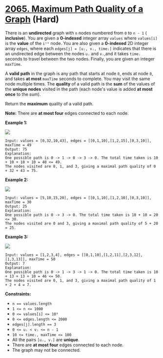 # [2065. Maximum Path Quality of a Graph][link] (Hard)

[link]: https://leetcode.com/problems/maximum-path-quality-of-a-graph/

There is an **undirected** graph with `n` nodes numbered from `0` to `n - 1` ( **inclusive**). You
are given a **0-indexed** integer array `values` where `values[i]` is the **value** of the `iᵗʰ`
node. You are also given a **0-indexed** 2D integer array `edges`, where each `edges[j] = [uⱼ, vⱼ,
timeⱼ]` indicates that there is an undirected edge between the nodes `uⱼ` and `vⱼ`,and it takes
`timeⱼ` seconds to travel between the two nodes. Finally, you are given an integer `maxTime`.

A **valid** **path** in the graph is any path that starts at node `0`, ends at node `0`, and takes
**at most** `maxTime` seconds to complete. You may visit the same node multiple times. The
**quality** of a valid path is the **sum** of the values of the **unique nodes** visited in the path
(each node's value is added **at most once** to the sum).

Return the **maximum** quality of a valid path.

**Note:** There are **at most four** edges connected to each node.

**Example 1:**

![](https://assets.leetcode.com/uploads/2021/10/19/ex1drawio.png)

```
Input: values = [0,32,10,43], edges = [[0,1,10],[1,2,15],[0,3,10]], maxTime = 49
Output: 75
Explanation:
One possible path is 0 -> 1 -> 0 -> 3 -> 0. The total time taken is 10 + 10 + 10 + 10 = 40 <= 49.
The nodes visited are 0, 1, and 3, giving a maximal path quality of 0 + 32 + 43 = 75.
```

**Example 2:**

![](https://assets.leetcode.com/uploads/2021/10/19/ex2drawio.png)

```
Input: values = [5,10,15,20], edges = [[0,1,10],[1,2,10],[0,3,10]], maxTime = 30
Output: 25
Explanation:
One possible path is 0 -> 3 -> 0. The total time taken is 10 + 10 = 20 <= 30.
The nodes visited are 0 and 3, giving a maximal path quality of 5 + 20 = 25.
```

**Example 3:**

![](https://assets.leetcode.com/uploads/2021/10/19/ex31drawio.png)

```
Input: values = [1,2,3,4], edges = [[0,1,10],[1,2,11],[2,3,12],[1,3,13]], maxTime = 50
Output: 7
Explanation:
One possible path is 0 -> 1 -> 3 -> 1 -> 0. The total time taken is 10 + 13 + 13 + 10 = 46 <= 50.
The nodes visited are 0, 1, and 3, giving a maximal path quality of 1 + 2 + 4 = 7.
```

**Constraints:**

- `n == values.length`
- `1 <= n <= 1000`
- `0 <= values[i] <= 10⁸`
- `0 <= edges.length <= 2000`
- `edges[j].length == 3 `
- `0 <= uⱼ < vⱼ <= n - 1`
- `10 <= timeⱼ, maxTime <= 100`
- All the pairs `[uⱼ, vⱼ]` are **unique**.
- There are **at most four** edges connected to each node.
- The graph may not be connected.
